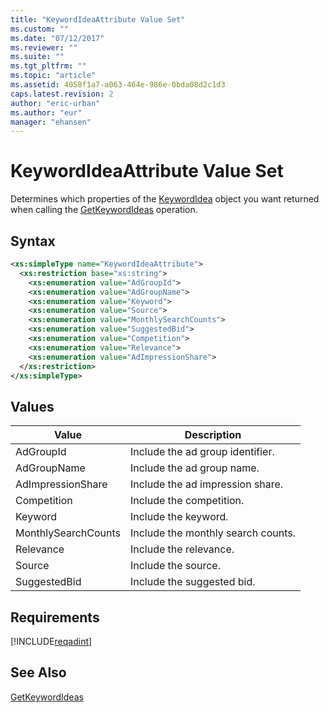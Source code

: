 ```yaml
---
title: "KeywordIdeaAttribute Value Set"
ms.custom: ""
ms.date: "07/12/2017"
ms.reviewer: ""
ms.suite: ""
ms.tgt_pltfrm: ""
ms.topic: "article"
ms.assetid: 4058f1a7-a063-464e-986e-0bda08d2c1d3
caps.latest.revision: 2
author: "eric-urban"
ms.author: "eur"
manager: "ehansen"
---
```

# KeywordIdeaAttribute Value Set
Determines which properties of the [KeywordIdea](../adinsight-api/keywordidea-data-object.md) object you want returned when calling the [GetKeywordIdeas](../adinsight-api/getkeywordideas-service-operation.md) operation.

## Syntax

```xml
<xs:simpleType name="KeywordIdeaAttribute">
  <xs:restriction base="xs:string">
    <xs:enumeration value="AdGroupId">
    <xs:enumeration value="AdGroupName">
    <xs:enumeration value="Keyword">
    <xs:enumeration value="Source">
    <xs:enumeration value="MonthlySearchCounts">
    <xs:enumeration value="SuggestedBid">
    <xs:enumeration value="Competition">
    <xs:enumeration value="Relevance">
    <xs:enumeration value="AdImpressionShare">
  </xs:restriction>
</xs:simpleType>
```

## Values

|Value|Description|
|---------|---------------|
|AdGroupId|Include the ad group identifier.|
|AdGroupName|Include the ad group name.|
|AdImpressionShare|Include the ad impression share.|
|Competition|Include the competition.|
|Keyword|Include the keyword.|
|MonthlySearchCounts|Include the monthly search counts.|
|Relevance|Include the relevance.|
|Source|Include the source.|
|SuggestedBid|Include the suggested bid.|

## Requirements
[!INCLUDE[reqadint](../adinsight-api/includes/reqadint.md)]
## See Also
[GetKeywordIdeas](../adinsight-api/getkeywordideas-service-operation.md)  

